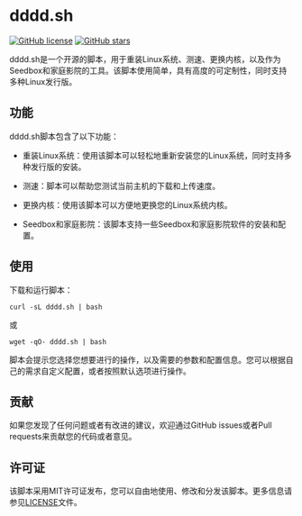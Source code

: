 # dddd.sh

[![GitHub license](https://img.shields.io/badge/license-MIT-blue.svg)](https://github.com/QuintinShaw/dddd.sh/blob/master/LICENSE)
[![GitHub stars](https://img.shields.io/github/stars/your/ddd.sh.svg)](https://github.com/QuintinShaw/dddd.sh/stargazers)

dddd.sh是一个开源的脚本，用于重装Linux系统、测速、更换内核，以及作为Seedbox和家庭影院的工具。该脚本使用简单，具有高度的可定制性，同时支持多种Linux发行版。

## 功能

dddd.sh脚本包含了以下功能：

- 重装Linux系统：使用该脚本可以轻松地重新安装您的Linux系统，同时支持多种发行版的安装。

- 测速：脚本可以帮助您测试当前主机的下载和上传速度。

- 更换内核：使用该脚本可以方便地更换您的Linux系统内核。

- Seedbox和家庭影院：该脚本支持一些Seedbox和家庭影院软件的安装和配置。

## 使用

下载和运行脚本：

```
curl -sL dddd.sh | bash
```

或

```
wget -qO- dddd.sh | bash
```

脚本会提示您选择您想要进行的操作，以及需要的参数和配置信息。您可以根据自己的需求自定义配置，或者按照默认选项进行操作。

## 贡献

如果您发现了任何问题或者有改进的建议，欢迎通过GitHub issues或者Pull requests来贡献您的代码或者意见。

## 许可证

该脚本采用MIT许可证发布，您可以自由地使用、修改和分发该脚本。更多信息请参见[LICENSE](https://github.com/QuintinShaw/dddd.sh/blob/master/LICENSE)文件。
